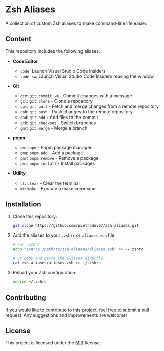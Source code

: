 # Zsh Aliases

A collection of custom Zsh aliases to make command-line life easier.

## Content

This repository includes the following aliases:

- **Code Editor**

  - `code`: Launch Visual Studio Code Insiders
  - `code-sw`: Launch Visual Studio Code Insiders reusing the window

- **Git**

  - `gcm`: `git commit -m` - Commit changes with a message
  - `gcl`: `git clone` - Clone a repository
  - `gpl`: `git pull` - Fetch and merge changes from a remote repository
  - `gph`: `git push` - Push changes to the remote repository
  - `gad`: `git add` - Add files to the commit
  - `gck`: `git checkout` - Switch branches
  - `gmr`: `git merge` - Merge a branch

- **pnpm**

  - `pm`: `pnpm` - Pnpm package manager
  - `pma`: `pnpm add` - Add a package
  - `pmr`: `pnpm remove` - Remove a package
  - `pmi`: `pnpm install` - Install packages

- **Utility**
  - `cl`: `clear` - Clear the terminal
  - `mk`: `make` - Execute a make command

## Installation

1. Clone this repository:

   ```bash
   git clone https://github.com/pietrodev07/zsh-aliases.git
   ```

2. Add the aliases to your `.zshrc` or `aliases.zsh` file:

   ```bash
   # For .zshrc
   echo "source /path/to/zsh-aliases/aliases.zsh" >> ~/.zshrc

   # Or copy and paste the aliases directly
   cat zsh-aliases/aliases.zsh >> ~/.zshrc
   ```

3. Reload your Zsh configuration:
   ```bash
   source ~/.zshrc
   ```

## Contributing

If you would like to contribute to this project, feel free to submit a pull request. Any suggestions and improvements are welcome!

## License

This project is licensed under the [MIT](LICENSE) license.
